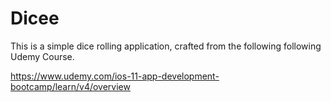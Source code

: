 # Dicee

This is a simple dice rolling application, crafted from the following following Udemy Course.

https://www.udemy.com/ios-11-app-development-bootcamp/learn/v4/overview
